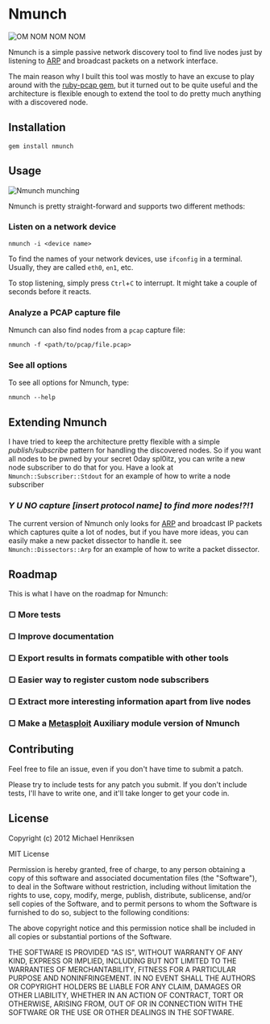 # Nmunch

![OM NOM NOM NOM](https://dl.dropbox.com/u/70881769/omnomnomnom.jpg)

Nmunch is a simple passive network discovery tool to find live nodes just by
listening to [ARP][arp] and broadcast packets on a network interface.

The main reason why I built this tool was mostly to have an excuse to play around
with the [ruby-pcap gem][ruby-pcap], but it turned out to be quite useful and the
architecture is flexible enough to extend the tool to do pretty much anything
with a discovered node.

## Installation

    gem install nmunch

## Usage

![Nmunch munching](https://dl.dropbox.com/u/70881769/nmunch.png "Nmunch munching packets on a network")

Nmunch is pretty straight-forward and supports two different methods:

### Listen on a network device

    nmunch -i <device name>

To find the names of your network devices, use `ifconfig` in a terminal. Usually,
they are called `eth0`, `en1`, etc.

To stop listening, simply press `Ctrl`+`C` to interrupt. It might take a couple of
seconds before it reacts.


### Analyze a PCAP capture file

Nmunch can also find nodes from a `pcap` capture file:

    nmunch -f <path/to/pcap/file.pcap>

### See all options

To see all options for Nmunch, type:

    nmunch --help

## Extending Nmunch

I have tried to keep the architecture pretty flexible with a simple *publish/subscribe* pattern for handling the discovered nodes. So if you want all nodes to be pwned by your secret 0day spl0itz, you can write a new node subscriber to do that for you. Have a look at `Nmunch::Subscriber::Stdout` for an example of how to write a node subscriber

### *Y U NO capture [insert protocol name] to find more nodes!?!1*

The current version of Nmunch only looks for [ARP][arp] and broadcast IP packets which captures quite a lot of nodes, but if you have more ideas, you can easily make a new packet dissector to handle it. see `Nmunch::Dissectors::Arp` for an example of how to write a packet dissector.

## Roadmap

This is what I have on the roadmap for Nmunch:

### ▢ More tests
### ▢ Improve documentation
### ▢ Export results in formats compatible with other tools
### ▢ Easier way to register custom node subscribers
### ▢ Extract more interesting information apart from live nodes
### ▢ Make a [Metasploit] Auxiliary module version of Nmunch

## Contributing

Feel free to file an issue, even if you don't have time to submit a patch.

Please try to include tests for any patch you submit.  If you don't include tests, I'll have to write one, and it'll take longer to get your code in.

## License

Copyright (c) 2012 Michael Henriksen

MIT License

Permission is hereby granted, free of charge, to any person obtaining
a copy of this software and associated documentation files (the
"Software"), to deal in the Software without restriction, including
without limitation the rights to use, copy, modify, merge, publish,
distribute, sublicense, and/or sell copies of the Software, and to
permit persons to whom the Software is furnished to do so, subject to
the following conditions:

The above copyright notice and this permission notice shall be
included in all copies or substantial portions of the Software.

THE SOFTWARE IS PROVIDED "AS IS", WITHOUT WARRANTY OF ANY KIND,
EXPRESS OR IMPLIED, INCLUDING BUT NOT LIMITED TO THE WARRANTIES OF
MERCHANTABILITY, FITNESS FOR A PARTICULAR PURPOSE AND
NONINFRINGEMENT. IN NO EVENT SHALL THE AUTHORS OR COPYRIGHT HOLDERS BE
LIABLE FOR ANY CLAIM, DAMAGES OR OTHER LIABILITY, WHETHER IN AN ACTION
OF CONTRACT, TORT OR OTHERWISE, ARISING FROM, OUT OF OR IN CONNECTION
WITH THE SOFTWARE OR THE USE OR OTHER DEALINGS IN THE SOFTWARE.

[arp]: http://en.wikipedia.org/wiki/Address_Resolution_Protocol "Address Resolution Protocol"
[ruby-pcap]: https://github.com/ahobson/ruby-pcap
[metasploit]: http://www.metasploit.com/ "Metasploit penetration testing framework"